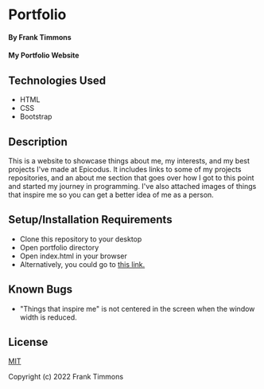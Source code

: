 # Portfolio

#### By Frank Timmons

#### My Portfolio Website

## Technologies Used

* HTML
* CSS
* Bootstrap

## Description

This is a website to showcase things about me, my interests, and my best projects I've made at Epicodus.  It includes links to some of my projects repositories, and an about me section that goes over how I got to this point and started my journey in programming. I've also attached images of things that inspire me so you can get a better idea of me as a person.

## Setup/Installation Requirements

* Clone this repository to your desktop
* Open portfolio directory
* Open index.html in your browser
* Alternatively, you could go to [this link.](https://google.com)

## Known Bugs

* "Things that inspire me" is not centered in the screen when the window width is reduced.

## License

[MIT](/LICENSE)

Copyright (c) 2022 Frank Timmons